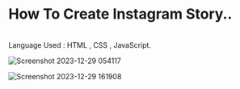# How To Create Instagram Story..
<br>
Language Used :  HTML , CSS , JavaScript.

![Screenshot 2023-12-29 054117](https://github.com/MohdHadi72/Instagram-Story-Work-Project-/assets/154020781/94060a9b-c76c-444a-b257-3f40b92dc202)
<br>

![Screenshot 2023-12-29 161908](https://github.com/MohdHadi72/Instagram-Story-Work-Project-/assets/154020781/8ba8144b-ab6d-4bbc-bc51-435d2c4304c7)







